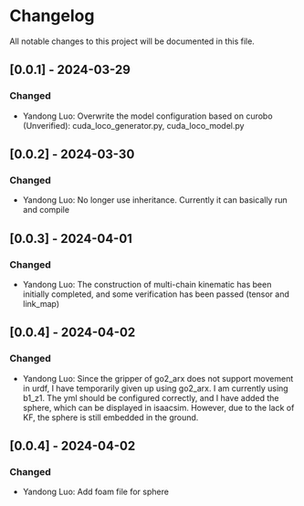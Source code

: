 # Changelog
All notable changes to this project will be documented in this file.


## [0.0.1] - 2024-03-29
### Changed
- Yandong Luo: Overwrite the model configuration based on curobo (Unverified): cuda_loco_generator.py, cuda_loco_model.py

## [0.0.2] - 2024-03-30
### Changed
- Yandong Luo: No longer use inheritance. Currently it can basically run and compile

## [0.0.3] - 2024-04-01
### Changed
- Yandong Luo: The construction of multi-chain kinematic has been initially completed, and some verification has been passed (tensor and link_map)

## [0.0.4] - 2024-04-02
### Changed
- Yandong Luo: Since the gripper of go2_arx does not support movement in urdf, I have temporarily given up using go2_arx. I am currently using b1_z1. The yml should be configured correctly, and I have added the sphere, which can be displayed in isaacsim. However, due to the lack of KF, the sphere is still embedded in the ground.

## [0.0.4] - 2024-04-02
### Changed
- Yandong Luo: Add foam file for sphere